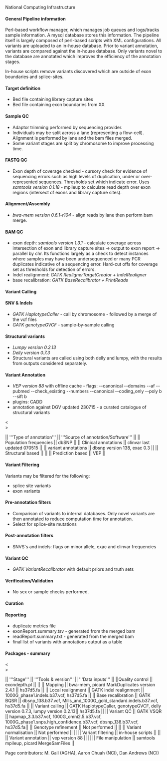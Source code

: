  National Computing Infrastructure 

#### General Pipeline information 

Perl-based workflow manager, which manages job queues and logs/tracks sample information. A mysql database stores this information. The pipeline itself is largely composed of perl-based scripts with XML configurations. All variants are uploaded to an in-house database. Prior to variant annotation, variants are compared against the in-house database. Only variants novel to the database are annotated which improves the efficiency of the annotation stages.

In-house scripts remove variants discovered which are outside of exon boundaries and splice-sites.

#### Target definition 

 * Bed file containing library capture sites
 * Bed file containing exon boundaries from XX

#### Sample QC 

 * Adaptor trimming performed by sequencing provider.
 * Individuals may be split across a lane (representing a flow-cell). Alignment is performed by lane and the bam files merged.
 * Some variant stages are split by chromosome to improve processing time.

#### FASTQ QC 

 * Exon depth of coverage checked - cursory check for evidence of sequencing errors such as high levels of duplication, under or over-represented sequences. Thresholds set which indicate error. Uses _samtools version 0.1.18_ - mpileup to calculate read depth over exon regions (intersect of exons and library capture sites).

#### Alignment/Assembly 

 * _bwa-mem version 0.6.1-r104_  - align reads by lane then perform bam merge.

#### BAM QC 

 * exon depth: _samtools version 1.3.1_ - calculate coverage across intersection of exon and library capture sites -> output to exon report -> parallel by chr. Its functions largely as a check to detect instances where samples may have been undersequenced or many PCR duplicates indicative of a sequencing error. Hard-cut offs for coverage set as thresholds for detection of errors.
 * Indel realignment: _GATK RealignerTargetCreator + IndelRealigner_
 * base recalibration: _GATK BaseRecalibrator + PrintReads_

#### Variant Calling 

#### SNV & Indels 
 * _GATK HaplotypeCaller_ - call by chromosome - followed by a merge of the vcf files
 * _GATK genotypeGVCF_ - sample-by-sample calling

#### Structural variants 
 * _Lumpy version 0.2.13_
 * _Delly version 0.7.3_
 * Structural variants are called using both delly and lumpy, with the results from outputs considered separately.

#### Variant Annotation 

 * _VEP version 88_ with offline cache - flags: --canonical --domains --af --pubmed --check_existing --numbers --canonical --coding_only --poly b --sift b
 * plugins: CADD
 * annotation against DGV updated 230715 - a curated catalogue of structural variants

<<BR>>

|| '''Type of annotation''' || '''Source of annotation/Software''' ||
|| Population frequencies || dbSNP ||
|| Clinical annotations || clinvar last updated 070515  ||
|| variant annotations || dbsnp version 138, exac 0.3 ||
|| Structural based ||   ||
|| Prediction based || VEP ||

#### Variant Filtering 
Variants may be filtered for the following:

 * splice site variants
 * exon variants

#### Pre-annotation filters 

 * Comparison of variants to internal databases. Only novel variants are then annotated to reduce computation time for annotation.
 * Select for splice-site mutations

#### Post-annotation filters 

 * SNVS's and indels: flags on minor allele, exac and clinvar frequencies

#### Variant QC 

 * _GATK VariantRecalibrator_ with default priors and truth sets

#### Verification/Validation 

* No sex or sample checks performed.

#### Curation 


#### Reporting 
 * duplicate metrics file
 * exonReport.summary.tsv - generated from the merged bam
 * readReport.summary.txt - generated from the merged bam
 * final list of variants with annotations output as a table

#### Packages - summary 
 <<BR>>

|| '''Stage''' || '''Tools & version''' || '''Data inputs''' ||
||Quality control || exondepth.pl ||  ||
|| Mapping || bwa-mem, picard MarkDuplicates version 2.4.1 || hs37d5.fa  ||
|| Local realignment || GATK indel realignment || 1000G_phase1.indels.b37.vcf, hs37d5.fa  ||
|| Base recalibration || GATK BQSR || dbsnp_138.b37.vcf, Mills_and_1000G_gold_standard.indels.b37.vcf, hs37d5.fa ||
|| Variant calling || GATK HaplotypeCaller, genotypeGVCF, delly version 0.7.3, lumpy version 0.2.13|| hs37d5.fa ||
|| Variant QC || GATK VSQR || hapmap_3.3.b37.vcf, 1000G_omni2.5.b37.vcf, 1000G_phase1.snps.high_confidence.b37.vcf, dbsnp_138.b37.vcf, hs37d5.fa||
|| Genotype refinement || Not performed ||  ||
|| Variant normalisation || Not performed ||  ||
|| Variant filtering || in-house scripts ||  ||
|| Variant annotation || vep version 88 ||  ||
|| File manipulation || samtools mpileup, picard MergeSamFiles ||

Page contributors: M. Gall (AGHA), Aaron Chuah (NCI), Dan Andrews (NCI)

